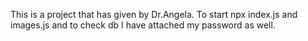 This is a project that has given by Dr.Angela. To start npx index.js and images.js and to check db I have attached my password as well.
